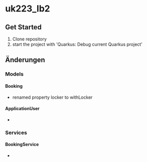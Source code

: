 # uk223_lb2

## Get Started
1. Clone repository
2. start the project with 'Quarkus: Debug current Quarkus project'

## Änderungen
### Models
#### Booking
* renamed property locker to withLocker
#### ApplicationUser
* 
### Services
#### BookingService
* 
